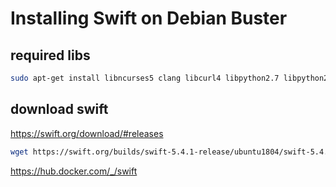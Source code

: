 # Installing Swift on Debian Buster

## required libs
```bash
sudo apt-get install libncurses5 clang libcurl4 libpython2.7 libpython2.7-dev
```
## download swift
https://swift.org/download/#releases

```bash
wget https://swift.org/builds/swift-5.4.1-release/ubuntu1804/swift-5.4.1-RELEASE/swift-5.4.1-RELEASE-ubuntu18.04.tar.gz
```

https://hub.docker.com/_/swift

